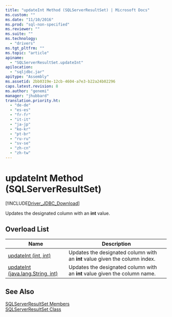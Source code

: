```yaml
---
title: "updateInt Method (SQLServerResultSet) | Microsoft Docs"
ms.custom: ""
ms.date: "11/10/2016"
ms.prod: "sql-non-specified"
ms.reviewer: ""
ms.suite: ""
ms.technology: 
  - "drivers"
ms.tgt_pltfrm: ""
ms.topic: "article"
apiname: 
  - "SQLServerResultSet.updateInt"
apilocation: 
  - "sqljdbc.jar"
apitype: "Assembly"
ms.assetid: 2bb0319e-12cb-4604-a7e3-b22a24b02296
caps.latest.revision: 8
ms.author: "genemi"
manager: "jhubbard"
translation.priority.ht: 
  - "de-de"
  - "es-es"
  - "fr-fr"
  - "it-it"
  - "ja-jp"
  - "ko-kr"
  - "pt-br"
  - "ru-ru"
  - "sv-se"
  - "zh-cn"
  - "zh-tw"
---
```

# updateInt Method (SQLServerResultSet)
[!INCLUDE[Driver_JDBC_Download](../../../connect/jdbc/includes)]

  Updates the designated column with an **int** value.  
  
## Overload List  
  
|Name|Description|  
|----------|-----------------|  
|[updateInt (int, int)](../../../connect/jdbc/reference/updateint-method--int--int-.md)|Updates the designated column with an **int** value given the column index.|  
|[updateInt (java.lang.String, int)](../../../connect/jdbc/reference/updateint-method--java.lang.string--int-.md)|Updates the designated column with an **int** value given the column name.|  
  
## See Also  
 [SQLServerResultSet Members](../../../connect/jdbc/reference/sqlserverresultset-members.md)   
 [SQLServerResultSet Class](../../../connect/jdbc/reference/sqlserverresultset-class.md)  
  
  